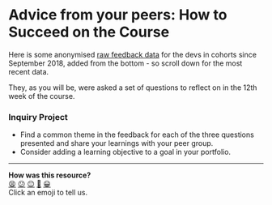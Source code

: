 # Advice from your peers: How to Succeed on the Course

 Here is some anonymised [raw feedback data](https://docs.google.com/spreadsheets/d/1iab67so3To5neYnwY6IcF7VX3oLt9WvR2xun4eTxsxo/edit#gid=0) for the devs in cohorts since September 2018, added from the bottom - so scroll down for the most recent data.

They, as you will be, were asked a set of questions to reflect on in the 12th week of the course.

### Inquiry Project
- Find a common theme in the feedback for each of the three questions presented and share your learnings with your peer group.
- Consider adding a learning objective to a goal in your portfolio.

<!-- BEGIN GENERATED SECTION DO NOT EDIT -->

---

**How was this resource?**  
[😫](https://airtable.com/shrUJ3t7KLMqVRFKR?prefill_Repository=course&prefill_File=apprenticeship_starting_pack/self_directed_learning/resources/peer_advice_to_new_learners.md&prefill_Sentiment=😫) [😕](https://airtable.com/shrUJ3t7KLMqVRFKR?prefill_Repository=course&prefill_File=apprenticeship_starting_pack/self_directed_learning/resources/peer_advice_to_new_learners.md&prefill_Sentiment=😕) [😐](https://airtable.com/shrUJ3t7KLMqVRFKR?prefill_Repository=course&prefill_File=apprenticeship_starting_pack/self_directed_learning/resources/peer_advice_to_new_learners.md&prefill_Sentiment=😐) [🙂](https://airtable.com/shrUJ3t7KLMqVRFKR?prefill_Repository=course&prefill_File=apprenticeship_starting_pack/self_directed_learning/resources/peer_advice_to_new_learners.md&prefill_Sentiment=🙂) [😀](https://airtable.com/shrUJ3t7KLMqVRFKR?prefill_Repository=course&prefill_File=apprenticeship_starting_pack/self_directed_learning/resources/peer_advice_to_new_learners.md&prefill_Sentiment=😀)  
Click an emoji to tell us.

<!-- END GENERATED SECTION DO NOT EDIT -->
